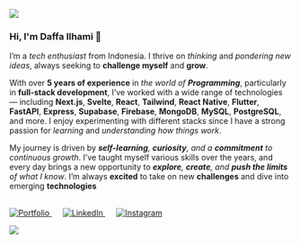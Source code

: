 ![](https://user-images.githubusercontent.com/73097560/115834477-dbab4500-a447-11eb-908a-139a6edaec5c.gif)

### **Hi, I'm Daffa Ilhami 👋**

I’m a *tech enthusiast* from Indonesia. I thrive on *thinking* and *pondering new ideas*, always seeking to **challenge myself** and **grow**.

With over **5 years of experience** in *the world of **Programming***, particularly in **full-stack development**, I’ve worked with a wide range of technologies — including **Next.js**, **Svelte**, **React**, **Tailwind**, **React Native**, **Flutter**, **FastAPI**, **Express**, **Supabase**, **Firebase**, **MongoDB**, **MySQL**, **PostgreSQL**, and more. I enjoy experimenting with different stacks since I have a strong passion for *learning* and *understanding how things work*.

My journey is driven by _**self-learning**, **curiosity**, and a **commitment** to continuous growth_. I’ve taught myself various skills over the years, and every day brings a new opportunity to _**explore**, **create**, and **push the limits** of what I know_. I’m always **excited** to take on new **challenges** and dive into emerging **technologies**

<br>

<a href="https://mdaffailhami.my.id">
  <picture>
   <source media="(prefers-color-scheme: light)" srcset="https://github.com/user-attachments/assets/c4e67f6f-fd73-42fe-bdfc-2edf3bedc7af">
   <img alt="Portfolio" src="https://github.com/user-attachments/assets/5aef8e08-bcc0-436e-a457-928c56704cdb">
  </picture>
</a> &nbsp;&nbsp;&nbsp;&nbsp;

<a href="https://linkedin.com/in/mdaffailhami">
  <picture>
   <source media="(prefers-color-scheme: light)" srcset="https://github.com/user-attachments/assets/7db4df3a-cf87-43a3-86dc-e28d721473d0">
   <img alt="LinkedIn" src="https://github.com/user-attachments/assets/aae201fd-6c88-4177-a1d3-b2c0245b41d3">
  </picture>
</a> &nbsp;&nbsp;&nbsp;&nbsp;

<a href="https://instagram.com/m.daffailhami">
  <picture>
   <source media="(prefers-color-scheme: light)" srcset="https://github.com/user-attachments/assets/dba875f6-a9e3-4ec1-8352-cd7fbf6a2dba">
   <img alt="Instagram" src="https://github.com/user-attachments/assets/537ffd05-7137-439f-b753-2052962b5c01">
  </picture>
</a>

![](https://user-images.githubusercontent.com/73097560/115834477-dbab4500-a447-11eb-908a-139a6edaec5c.gif)

